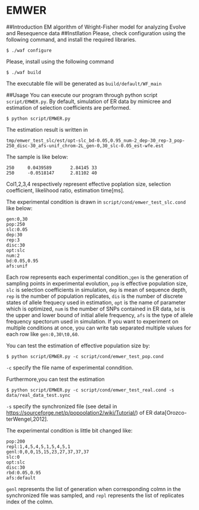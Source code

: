 # EMWER
##Introduction
EM algorithm of Wright-Fisher model for analyzing Evolve and Resequence data
##Instllation
Please, check configuration using the following command,
and install the required libraries.

```shell-session
$ ./waf configure
```

Please, install using the following command

```shell-session
$ ./waf build
```

The executable file will be generated as `build/default/WF_main`

##Usage
You can execute our program through python script `script/EMWER.py`.
By default, simulation of ER data by mimicree and
estimation of selection coefficients are performed.

```shell-session
$ python script/EMWER.py
```

The estimation result is written in

```
tmp/emwer_test_slc/est/opt-slc_bd-0.05,0.95_num-2_dep-30_rep-3_pop-250_disc-30_afs-unif_chrom-2L_gen-0,30_slc-0.05_est-wfe.est
```

The sample is like below:

```
250     0.0439589       2.84145 33
250     -0.0518147      2.81102 40
```

Col1,2,3,4 respectively represent effective poplation size, selection coefficient, likelihood ratio, estimation time[ms].

The experimental condition is drawn in `script/cond/emwer_test_slc.cond` like below:

```
gen:0,30
pop:250
slc:0.05
dep:30
rep:3
disc:30
opt:slc
num:2
bd:0.05,0.95
afs:unif
```

Each row represents each experimental condition.;`gen` is the generation of sampling points in experimental evolution, `pop` is effective population size, `slc` is selection coefficients in simulation, `dep` is mean of sequence depth, `rep` is the number of population replicates, `dis` is the number of discrete states of allele frequecy used in estimation, `opt` is the name of parameter which is optimized, `num` is the number of SNPs contained in ER data, `bd` is the upper and lower bound of initial allele frequency, `afs` is the type of allele frequency spectorum used in simulation. If you want to  experiment on multiple conditions at once, you can write tab separated multiple values for each row like `gen:0,30\t0,60`.

You can test the estimation of effective population size by:

```shell-session
$ python script/EMWER.py -c script/cond/emwer_test_pop.cond
```

`-c` specify the file name of experimental conndition.

Furthermore,you can test the estimation
```shell-session
$ python script/EMWER.py -c script/cond/emwer_test_real.cond -s data/real_data_test.sync
```
`-s` specify the synchronized file (see detail in https://sourceforge.net/p/popoolation2/wiki/Tutorial/) of ER data[Orozco-terWengel,2012].

The experimental condition is little bit changed like:

```
pop:200
repl:1,4,5,4,5,1,5,4,5,1
genl:0,0,0,15,15,23,27,37,37,37
slc:0
opt:slc
disc:30
rbd:0.05,0.95
afs:default
```

`genl` represents the list of generation when corresponding colmn in the synchronized file was sampled, and `repl` represents the list of replicates index of the colmn.
